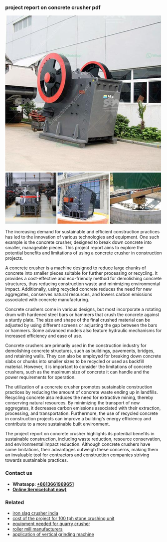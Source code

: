 <h3>project report on concrete crusher pdf</h3><img src='1706773532.jpg' alt=''><p>The increasing demand for sustainable and efficient construction practices has led to the innovation of various technologies and equipment. One such example is the concrete crusher, designed to break down concrete into smaller, manageable pieces. This project report aims to explore the potential benefits and limitations of using a concrete crusher in construction projects.</p><p>A concrete crusher is a machine designed to reduce large chunks of concrete into smaller pieces suitable for further processing or recycling. It provides a cost-effective and eco-friendly method for demolishing concrete structures, thus reducing construction waste and minimizing environmental impact. Additionally, using recycled concrete reduces the need for new aggregates, conserves natural resources, and lowers carbon emissions associated with concrete manufacturing.</p><p>Concrete crushers come in various designs, but most incorporate a rotating drum with hardened steel bars or hammers that crush the concrete against a sturdy plate. The size and shape of the final crushed material can be adjusted by using different screens or adjusting the gap between the bars or hammers. Some advanced models also feature hydraulic mechanisms for increased efficiency and ease of use.</p><p>Concrete crushers are primarily used in the construction industry for demolishing concrete structures, such as buildings, pavements, bridges, and retaining walls. They can also be employed for breaking down concrete slabs or chunks into smaller sizes to be recycled or used as backfill material. However, it is important to consider the limitations of concrete crushers, such as the maximum size of concrete it can handle and the power requirements for operation.</p><p>The utilization of a concrete crusher promotes sustainable construction practices by reducing the amount of concrete waste ending up in landfills. Recycling concrete also reduces the need for extractive mining, thereby conserving natural resources. By minimizing the transport of new aggregates, it decreases carbon emissions associated with their extraction, processing, and transportation. Furthermore, the use of recycled concrete in construction projects can improve a building's energy efficiency and contribute to a more sustainable built environment.</p><p>The project report on concrete crusher highlights its potential benefits in sustainable construction, including waste reduction, resource conservation, and environmental impact reduction. Although concrete crushers have some limitations, their advantages outweigh these concerns, making them an invaluable tool for contractors and construction companies striving towards sustainable practices.</p><h3>Contact us</h3><ul><li><strong>Whatsapp:&nbsp;<a href="https://wa.me/8613661969651">+8613661969651</a></strong></li><li><a href="https://swt.shibang-china.com/?git&amp;zhl&amp;project report on concrete crusher pdf"><strong>Online Service(chat now)</strong></a></li></ul><h3>Related</h3><ul><li><a href='iron slag crusher india.md'>iron slag crusher india</a></li><li><a href='cost of the project for 100 tph stone crushing unit.md'>cost of the project for 100 tph stone crushing unit</a></li><li><a href='equipment needed for quarry crusher.md'>equipment needed for quarry crusher</a></li><li><a href='roller mill manufacturers.md'>roller mill manufacturers</a></li><li><a href='application of vertical grinding machine.md'>application of vertical grinding machine</a></li></ul>